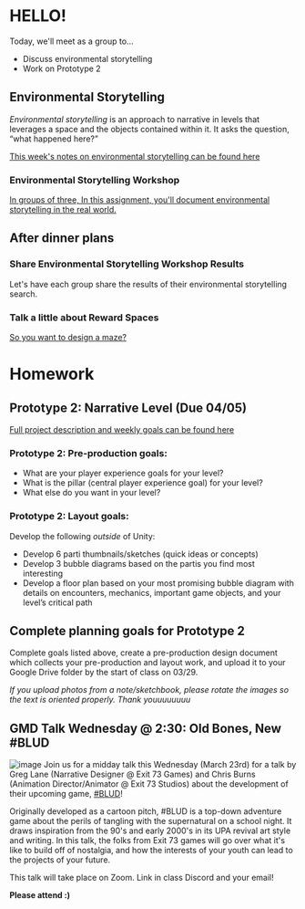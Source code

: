 # HELLO!
Today, we'll meet as a group to...
- Discuss environmental storytelling
- Work on Prototype 2



## Environmental Storytelling
_Environmental storytelling_ is an approach to narrative in levels that leverages a space and the objects contained within it. It asks the question, “what happened here?”

[This week's notes on environmental storytelling can be found here](https://docs.google.com/document/d/1TIk6UilbaIHKjdrjSQzA6CrTsUEDxZTjBV1cAB1XFqE/edit?usp=sharing)

### Environmental Storytelling Workshop
[In groups of three, In this assignment, you'll document environmental storytelling in the real world.](https://docs.google.com/document/d/1QYEntgYoMcLclkh6p0ujkFTmQDKFViRbuvftKca9vzQ/edit?usp=sharing)

## After dinner plans

### Share Environmental Storytelling Workshop Results
Let's have each group share the results of their environmental storytelling search.

### Talk a little about Reward Spaces
[So you want to design a maze?](https://docs.google.com/document/d/1vf_dKaOSmZCUURNAwoc_P90wIfHfiYX31e1iGdEkC-Q/edit?usp=sharing)

# Homework

## Prototype 2: Narrative Level (Due 04/05)
[Full project description and weekly goals can be found here](https://docs.google.com/document/d/10SOlnJ3AiukhnhhnzT45BBmnjZ1IIg7qq_P4MQjpfzw/edit?usp=sharing)

### Prototype 2: Pre-production goals:
- What are your player experience goals for your level?
- What is the pillar (central player experience goal) for your level?
- What else do you want in your level?

### Prototype 2: Layout goals:
Develop the following _outside_ of Unity:
- Develop 6 parti thumbnails/sketches (quick ideas or concepts)
- Develop 3 bubble diagrams based on the partis you find most interesting
- Develop a floor plan based on your most promising bubble diagram with details on encounters, mechanics, important game objects, and your level’s critical path

## Complete planning goals for Prototype 2
Complete goals listed above, create a pre-production design document which collects your pre-production and layout work, and upload it to your Google Drive folder by the start of class on 03/29.

_If you upload photos from a note/sketchbook, please rotate the images so the text is oriented properly. Thank youuuuuuuu_

## GMD Talk Wednesday @ 2:30: Old Bones, New #BLUD
![image](/assets/images/blud_promo.png)
Join us for a midday talk this Wednesday (March 23rd) for a talk by Greg Lane (Narrative Designer @ Exit 73 Games) and Chris Burns (Animation Director/Animator @ Exit 73 Studios) about the development of their upcoming game, [#BLUD](http://bludgame.com)!

Originally developed as a cartoon pitch, #BLUD is a top-down adventure game about the perils of tangling with the supernatural on a school night. It draws inspiration from the 90's and early 2000's in its UPA revival art style and writing. In this talk, the folks from Exit 73 games will go over what it's like to build off of nostalgia, and how the interests of your youth can lead to the projects of your future.

This talk will take place on Zoom. Link in class Discord and your email!

__Please attend :)__